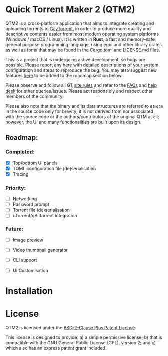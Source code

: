 # Quick Torrent Maker 2 (QTM2)
QTM2 is a cross-platform application that aims to integrate creating and uploading torrents to [GayTorrent](https://www.gaytor.rent/), in order to produce more quality and descriptive contents easier from most modern operating system platforms (Windows / macOS / Linux). It is written in **Rust**, a fast and memory-safe general purpose programming language, using egui and other library crates as well as fonts that may be found in the [Cargo.toml](Cargo.toml) and [LICENSE.md](LICENSE.md) files.

This is a project that is undergoing active development, so bugs are possible. Please report any [here](#TODO) with detailed descriptions of your system configuration and steps to reproduce the bug. You may also suggest new features [here](#TODO) to be added to the roadmap section below. 

Please observe and follow all GT [site rules](https://www.gaytor.rent/rules.php) and refer to the [FAQs](https://www.gaytor.rent/faq.php) and [help desk](https://www.gaytor.rent/helpdesk.php) for other queries/issues. Please act responsibly and respect other members of the community.

Please also note that the binary and its data structures are referred to as `qtm` in the source code only for brevity; it is not derived from nor associated with the source code or the authors/contributors of the original QTM at all; however, the UI and many functionalities are built upon its design.


## Roadmap:

### Completed:
- [x] Top/bottom UI panels
- [x] TOML configuration file (de)serialisation
- [x] Tracing

### Priority:
- [ ] Networking
- [ ] Password prompt
- [ ] Torrent file (de)serialisation
- [ ] uTorrent/qBittorrent integration

### Future:
- [ ] Image preview
- [ ] Video thumbnail generator
- [ ] CLI support
- [ ] UI Customisation


# Installation



# License
QTM2 is licensed under the [BSD-2-Clause Plus Patent License](https://spdx.org/licenses/BSD-2-Clause-Patent.html). 

This license is designed to provide: a) a simple permissive license; b) that is compatible with the GNU General Public License (GPL), version 2; and c) which also has an express patent grant included. 
